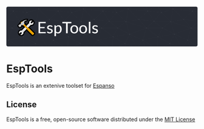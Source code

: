 ![logo](assets/esptools-logo.png)

# EspTools

EspTools is an extenive toolset for [Espanso](https://espanso.org/)

## License

EspTools is a free, open-source software distributed under the [MIT License](LICENSE.txt)

